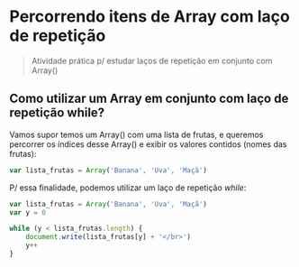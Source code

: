 # Percorrendo itens de Array com laço de repetição
>Atividade prática p/ estudar laços de repetição em conjunto com Array()

## Como utilizar um Array em conjunto com laço de repetição while?

Vamos supor temos um Array() com uma lista de frutas, e queremos percorrer os índices desse Array() e exibir os valores contidos (nomes das frutas):

```js
var lista_frutas = Array('Banana', 'Uva', 'Maçã')
```
P/ essa finalidade, podemos utilizar um laço de repetição *while*:

```js
var lista_frutas = Array('Banana', 'Uva', 'Maçã')
var y = 0

while (y < lista_frutas.length) {
    document.write(lista_frutas[y] + '</br>')
    y++
}
```
